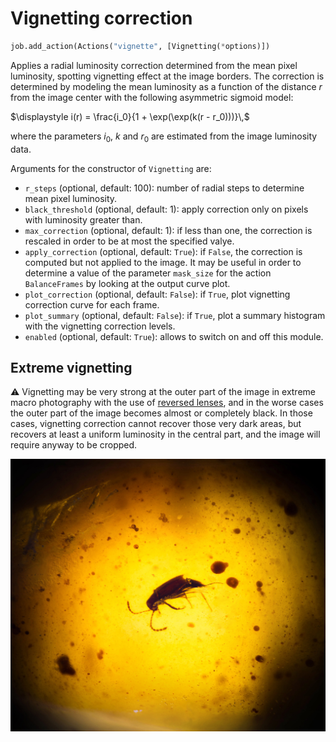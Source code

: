 # Vignetting correction

```python
job.add_action(Actions("vignette", [Vignetting(*options)])
```

Applies a radial luminosity correction determined from the mean pixel luminosity, spotting vignetting effect at the image borders. The correction is determined by modeling the mean luminosity as a function of the distance $r$ from the image center with the following asymmetric sigmoid model:

$\displaystyle i(r) = \frac{i_0}{1 + \exp(\exp(k(r - r_0)))}\,$

where the parameters $i_0$, $k$ and $r_0$ are estimated from the image luminosity data.
               
Arguments for the constructor of ```Vignetting``` are:
* ```r_steps``` (optional, default: 100): number of radial steps to determine mean pixel luminosity.
* ```black_threshold``` (optional, default: 1): apply correction only on pixels with luminosity greater than.
* ```max_correction``` (optional, default: 1): if less than one, the correction is rescaled in order to be at most the specified valye.
* ```apply_correction``` (optional, default: ```True```): if ```False```, the correction is computed but not applied to the image. It may be useful in order to determine a value of the parameter ```mask_size``` for the action ```BalanceFrames``` by looking at the output curve plot.
* ```plot_correction```  (optional, default: ```False```): if ```True```, plot vignetting correction curve for each frame.
* ```plot_summary```  (optional, default: ```False```): if ```True```, plot a summary histogram with the vignetting correction levels.
* ```enabled``` (optional, default: ```True```): allows to switch on and off this module.

## Extreme vignetting

⚠️ Vignetting may be very strong at the outer part of the image in extreme macro photography with the use of [reversed lenses](https://digital-photography-school.com/reverse-lens-macro-close-up-photography-lesson-3/), and in the worse cases the outer part of the image becomes almost or completely black. In those cases, vignetting correction cannot recover those very dark areas, but recovers at least a uniform luminosity in the central part, and the image will require anyway to be cropped.

<img src='https://raw.githubusercontent.com/lucalista/shinestacker/main/img/extreme-vignetting.jpg' width="600" referrerpolicy="no-referrer">
